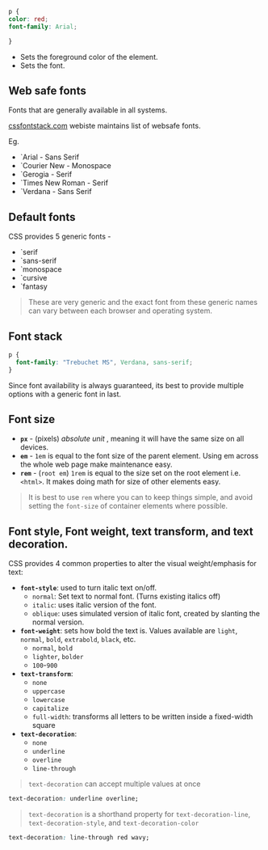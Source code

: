 ```css
p {
color: red;
font-family: Arial;

}
```
- Sets the foreground color of the element.
- Sets the font.

## Web safe fonts

Fonts that are generally available in all systems.

[cssfontstack.com](cssfontstack.com) webiste maintains list of websafe fonts.

Eg.
- `Arial - Sans Serif
- `Courier New - Monospace
- `Gerogia - Serif
- `Times New Roman - Serif
- `Verdana - Sans Serif

## Default fonts
CSS provides 5 generic fonts -
- `serif
- `sans-serif 
- `monospace
- `cursive
- `fantasy

> These are very generic and the exact font from these generic names can vary between each browser and operating system.


## Font stack
```css
p {
  font-family: "Trebuchet MS", Verdana, sans-serif;
}
```
Since font availability is always guaranteed, its best to provide multiple options with a generic font in last. 

## Font size 
- **`px`** - (pixels) *absolute unit* , meaning it will have the same size on all devices. 
- **`em`** -  `1em` is equal to the font size of the parent element. Using em across the whole web page make maintenance easy. 
- **`rem`** - (`root em`)  `1rem` is equal to the size set on the root element i.e. `<html>`. It makes doing math for size of other elements easy.


> It is best to use `rem` where you can to keep things simple, and avoid setting the `font-size` of container elements where possible.

## Font style, Font weight, text transform, and text decoration.


CSS provides 4 common properties to alter the visual weight/emphasis for text: 

- **`font-style`**:  used to turn italic text on/off.
    - `normal`: Set text to normal font. (Turns existing italics off)
    - `italic`: uses italic version of the font.
    - `oblique`: uses simulated version of italic font, created by slanting the normal version. 
- **`font-weight`**: sets how bold the text is. Values available are `light`, `normal`, `bold`, `extrabold`, `black`, etc. 
    - `normal`, `bold`
    - `lighter`, `bolder`
    - `100`-`900`
- **`text-transform`**: 
    - `none`
    - `uppercase`
    - `lowercase`
    - `capitalize`
    - `full-width`: transforms all letters to be written inside a fixed-width square
- **`text-decoration`**: 
    - `none`
    - `underline`
    - `overline`
    - `line-through`

> `text-decoration` can accept multiple values at once
```css
text-decoration: underline overline;
```

> `text-decoration` is a shorthand property for `text-decoration-line`, `text-decoration-style`, and `text-decoration-color`
```css
text-decoration: line-through red wavy;
```
